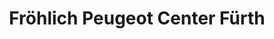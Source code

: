 ---
title: "Fröhlich Peugeot Center Fürth"
url: /fuerth/froehlich-peugeot-center-fuerth/
shop: Autohaus
---